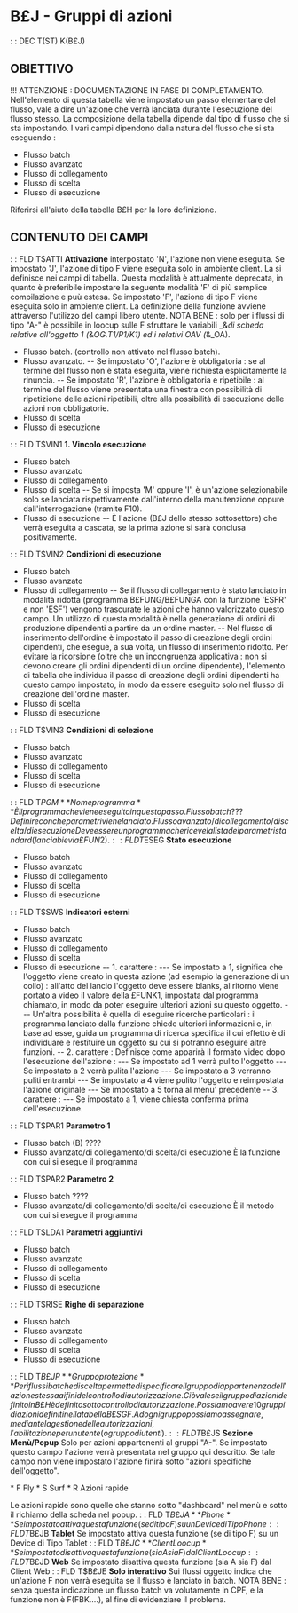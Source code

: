 # B£J - Gruppi di azioni
 :  : DEC T(ST) K(B£J)
## OBIETTIVO
!!! ATTENZIONE :  DOCUMENTAZIONE IN FASE DI COMPLETAMENTO.
Nell'elemento di questa tabella viene impostato un passo elementare del flusso, vale a dire un'azione che verrà lanciata durante l'esecuzione del flusso stesso.
La composizione della tabella dipende dal tipo di flusso che si sta impostando.
I vari campi dipendono dalla natura del flusso che si sta eseguendo : 

- Flusso batch
- Flusso avanzato
- Flusso di collegamento
- Flusso di scelta
- Flusso di esecuzione

Riferirsi all'aiuto della tabella B£H per la loro definizione.
## CONTENUTO DEI CAMPI
 :  : FLD T$ATTI **Attivazione**
interpostato 'N', l'azione non viene eseguita.
Se impostato 'J', l'azione di tipo F viene eseguita solo in ambiente client.
La si definisce nei campi di tabella. Questa modalità è attualmente deprecata, in quanto è
preferibile impostare la seguente modalità 'F' di più semplice compilazione e puù estesa.
Se impostato 'F', l'azione di tipo F viene eseguita solo in ambiente client.
La definizione della funzione avviene attraverso l'utilizzo del campi libero utente.
NOTA BENE :  solo per i flussi di tipo "A-" è possibile in loocup sulle F sfruttare le variabili _&_di scheda relative all'oggetto 1 (_&_OG.T1/P1/K1) ed i relativi OAV (_&_OA).

- Flusso batch.
 (controllo non attivato nel flusso batch).
- Flusso avanzato.
-- Se impostato 'O', l'azione è obbligatoria :  se al termine del flusso non è stata eseguita, viene richiesta esplicitamente la rinuncia.
-- Se impostato 'R', l'azione è obbligatoria e ripetibile :  al termine del flusso viene presentata una finestra con possibilità di ripetizione delle azioni ripetibili, oltre alla possibilità di esecuzione delle azioni non obbligatorie.
- Flusso di scelta
- Flusso di esecuzione

 :  : FLD T$VIN1 **1. Vincolo esecuzione**

- Flusso batch
- Flusso avanzato
- Flusso di collegamento
- Flusso di scelta
-- Se si imposta 'M' oppure 'I', è un'azione selezionabile solo se lanciata
rispettivamente dall'interno della manutenzione oppure dall'interrogazione (tramite F10).
- Flusso di esecuzione
-- È l'azione (B£J dello stesso sottosettore) che verrà eseguita a cascata, se la prima azione si sarà conclusa positivamente.

 :  : FLD T$VIN2 **Condizioni di esecuzione**

- Flusso batch
- Flusso avanzato
- Flusso di collegamento
-- Se il flusso di collegamento è stato lanciato in modalità ridotta
(programma B£FUNG/B£FUNGA con la funzione 'ESFR' e non 'ESF') vengono trascurate le
azioni che hanno valorizzato questo campo.
Un utilizzo di questa modalità è nella generazione di ordini di produzione dipendenti a partire da un ordine master.
-- Nel flusso di inserimento dell'ordine è impostato il passo di creazione degli ordini dipendenti, che esegue, a sua volta, un flusso di inserimento ridotto.
Per evitare la ricorsione (oltre che un'incongruenza applicativa :  non si devono creare gli ordini dipendenti di un ordine dipendente), l'elemento di tabella che individua il passo di creazione degli ordini dipendenti ha questo campo impostato, in modo da essere eseguito solo nel flusso di creazione dell'ordine master.
- Flusso di scelta
- Flusso di esecuzione

 :  : FLD T$VIN3 **Condizioni di selezione**

- Flusso batch
- Flusso avanzato
- Flusso di collegamento
- Flusso di scelta
- Flusso di esecuzione

 :  : FLD T$PGM **Nome programma**
È il programma che viene eseguito in questo passo.
Flusso batch
??? Definire con che parametri viene lanciato.
Flusso avanzato/di collegamento/di scelta /di esecuzione
Deve essere un programma che riceve la lista dei parametri standard (lanciabie via £FUN2).
 :  : FLD T$ESEG **Stato esecuzione**

- Flusso batch
- Flusso avanzato
- Flusso di collegamento
- Flusso di scelta
- Flusso di esecuzione

 :  : FLD T$SWS **Indicatori esterni**

- Flusso batch
- Flusso avanzato
- Flusso di collegamento
- Flusso di scelta
- Flusso di esecuzione
--  1. carattere : 
--- Se impostato a 1, significa che l'oggetto viene creato in questa azione (ad esempio la generazione di un collo) :  all'atto del lancio l'oggetto deve essere blanks, al ritorno viene portato a video il valore della £FUNK1, impostata dal programma chiamato, in modo da poter eseguire ulteriori azioni su questo oggetto.
--- Un'altra possibilità è quella di eseguire ricerche particolari :  il programma lanciato dalla funzione chiede ulteriori informazioni e, in base ad esse, guida un programma di ricerca specifica il cui effetto è di individuare e restituire un oggetto su cui si potranno eseguire altre funzioni.
-- 2. carattere : 
Definisce come apparirà il formato video dopo l'esecuzione dell'azione : 
--- Se impostato ad 1 verrà pulito l'oggetto
--- Se impostato a 2 verrà pulita l'azione
--- Se impostato a 3 verranno puliti entrambi
--- Se impostato a 4 viene pulito l'oggetto e reimpostata l'azione originale
--- Se impostato a 5 torna al menu' precedente
-- 3. carattere : 
--- Se impostato a 1, viene chiesta conferma prima dell'esecuzione.

 :  : FLD T$PAR1 **Parametro  1**

- Flusso batch (B)
????
- Flusso avanzato/di collegamento/di scelta/di esecuzione
È la funzione con cui si esegue il programma

 :  : FLD T$PAR2 **Parametro  2**

- Flusso batch
????
- Flusso avanzato/di collegamento/di scelta/di esecuzione
È il metodo con cui si esegue il programma

 :  : FLD T$LDA1 **Parametri aggiuntivi**

- Flusso batch
- Flusso avanzato
- Flusso di collegamento
- Flusso di scelta
- Flusso di esecuzione

 :  : FLD T$RISE **Righe di separazione**

- Flusso batch
- Flusso avanzato
- Flusso di collegamento
- Flusso di scelta
- Flusso di esecuzione

 :  : FLD T$B£JP **Gruppo protezione**
Per i flussi batch e di scelta permette di specificare il gruppo di appartenenza dell'azione stessa ai fini del controllo di autorizzazione. Ciò vale se il gruppo di azioni definito in B£H è definito sotto controllo di autorizzazione.
Possiamo avere 10 gruppi di azioni definiti nella tabella B£SGF.
Ad ogni gruppo possiamo assegnare, mediante la gestione delle autorizzazioni, l'abilitazione per un utente (o gruppo di utenti).
 :  : FLD T$B£JS **Sezione Menù/Popup**
Solo per azioni appartenenti al gruppi "A-". Se impostato questo campo l'azione verrà presentata nel gruppo qui descritto. Se tale campo non viene impostato l'azione finirà sotto "azioni specifiche dell'oggetto".

\* F Fly
\* S Surf
\* R Azioni rapide

Le azioni rapide sono quelle che stanno sotto "dashboard" nel menù e sotto il richiamo della scheda nel popup.
 :  : FLD T$B£JA **Phone**
Se impostato attiva questa funzione (se di tipo F) su un Device di Tipo Phone
 :  : FLD T$B£JB **Tablet**
Se impostato attiva questa funzione (se di tipo F) su un Device di Tipo Tablet
 :  : FLD T$B£JC **Client Loocup**
Se impostato disattiva questa funzione (sia A sia F) dal Client Loocup
 :  : FLD T$B£JD **Web**
Se impostato disattiva questa funzione (sia A sia F) dal Client Web
 :  : FLD T$B£JE **Solo interattivo**
Sui flussi oggetto indica che un'azione F non verrà eseguita se il flusso è lanciato in batch.
NOTA BENE :  senza questa indicazione un flusso batch va volutamente in CPF, e la funzione non è F(FBK....), al fine di evidenziare il problema.

